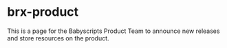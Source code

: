 # brx-product
This is a page for the Babyscripts Product Team to announce new releases and store resources on the product.
